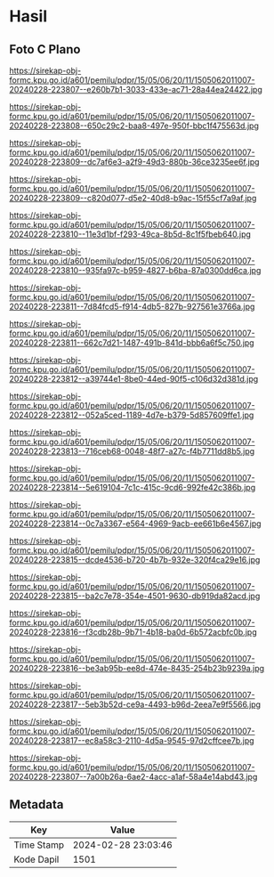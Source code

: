 # Hasil

## Foto C Plano

https://sirekap-obj-formc.kpu.go.id/a601/pemilu/pdpr/15/05/06/20/11/1505062011007-20240228-223807--e260b7b1-3033-433e-ac71-28a44ea24422.jpg

https://sirekap-obj-formc.kpu.go.id/a601/pemilu/pdpr/15/05/06/20/11/1505062011007-20240228-223808--650c29c2-baa8-497e-950f-bbc1f475563d.jpg

https://sirekap-obj-formc.kpu.go.id/a601/pemilu/pdpr/15/05/06/20/11/1505062011007-20240228-223809--dc7af6e3-a2f9-49d3-880b-36ce3235ee6f.jpg

https://sirekap-obj-formc.kpu.go.id/a601/pemilu/pdpr/15/05/06/20/11/1505062011007-20240228-223809--c820d077-d5e2-40d8-b9ac-15f55cf7a9af.jpg

https://sirekap-obj-formc.kpu.go.id/a601/pemilu/pdpr/15/05/06/20/11/1505062011007-20240228-223810--11e3d1bf-f293-49ca-8b5d-8c1f5fbeb640.jpg

https://sirekap-obj-formc.kpu.go.id/a601/pemilu/pdpr/15/05/06/20/11/1505062011007-20240228-223810--935fa97c-b959-4827-b6ba-87a0300dd6ca.jpg

https://sirekap-obj-formc.kpu.go.id/a601/pemilu/pdpr/15/05/06/20/11/1505062011007-20240228-223811--7d84fcd5-f914-4db5-827b-927561e3766a.jpg

https://sirekap-obj-formc.kpu.go.id/a601/pemilu/pdpr/15/05/06/20/11/1505062011007-20240228-223811--662c7d21-1487-491b-841d-bbb6a6f5c750.jpg

https://sirekap-obj-formc.kpu.go.id/a601/pemilu/pdpr/15/05/06/20/11/1505062011007-20240228-223812--a39744e1-8be0-44ed-90f5-c106d32d381d.jpg

https://sirekap-obj-formc.kpu.go.id/a601/pemilu/pdpr/15/05/06/20/11/1505062011007-20240228-223812--052a5ced-1189-4d7e-b379-5d857609ffe1.jpg

https://sirekap-obj-formc.kpu.go.id/a601/pemilu/pdpr/15/05/06/20/11/1505062011007-20240228-223813--716ceb68-0048-48f7-a27c-f4b7711dd8b5.jpg

https://sirekap-obj-formc.kpu.go.id/a601/pemilu/pdpr/15/05/06/20/11/1505062011007-20240228-223814--5e619104-7c1c-415c-9cd6-992fe42c386b.jpg

https://sirekap-obj-formc.kpu.go.id/a601/pemilu/pdpr/15/05/06/20/11/1505062011007-20240228-223814--0c7a3367-e564-4969-9acb-ee661b6e4567.jpg

https://sirekap-obj-formc.kpu.go.id/a601/pemilu/pdpr/15/05/06/20/11/1505062011007-20240228-223815--dcde4536-b720-4b7b-932e-320f4ca29e16.jpg

https://sirekap-obj-formc.kpu.go.id/a601/pemilu/pdpr/15/05/06/20/11/1505062011007-20240228-223815--ba2c7e78-354e-4501-9630-db919da82acd.jpg

https://sirekap-obj-formc.kpu.go.id/a601/pemilu/pdpr/15/05/06/20/11/1505062011007-20240228-223816--f3cdb28b-9b71-4b18-ba0d-6b572acbfc0b.jpg

https://sirekap-obj-formc.kpu.go.id/a601/pemilu/pdpr/15/05/06/20/11/1505062011007-20240228-223816--be3ab95b-ee8d-474e-8435-254b23b9239a.jpg

https://sirekap-obj-formc.kpu.go.id/a601/pemilu/pdpr/15/05/06/20/11/1505062011007-20240228-223817--5eb3b52d-ce9a-4493-b96d-2eea7e9f5566.jpg

https://sirekap-obj-formc.kpu.go.id/a601/pemilu/pdpr/15/05/06/20/11/1505062011007-20240228-223817--ec8a58c3-2110-4d5a-9545-97d2cffcee7b.jpg

https://sirekap-obj-formc.kpu.go.id/a601/pemilu/pdpr/15/05/06/20/11/1505062011007-20240228-223807--7a00b26a-6ae2-4acc-a1af-58a4e14abd43.jpg


## Metadata

| Key        | Value               |
| ---------- | ------------------- |
| Time Stamp | 2024-02-28 23:03:46 |
| Kode Dapil | 1501                |



